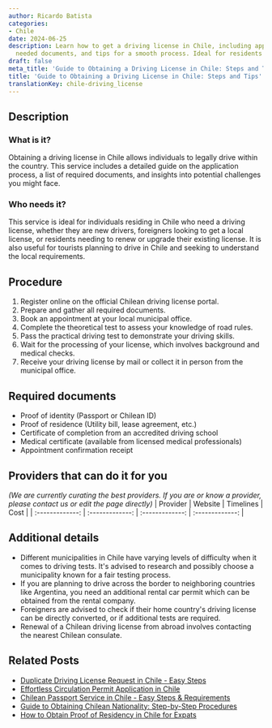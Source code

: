 ```yaml
---
author: Ricardo Batista
categories:
- Chile
date: 2024-06-25
description: Learn how to get a driving license in Chile, including application steps,
  needed documents, and tips for a smooth process. Ideal for residents and tourists.
draft: false
meta_title: 'Guide to Obtaining a Driving License in Chile: Steps and Tips'
title: 'Guide to Obtaining a Driving License in Chile: Steps and Tips'
translationKey: chile-driving_license
---
```



## Description
### What is it?
Obtaining a driving license in Chile allows individuals to legally drive within the country. This service includes a detailed guide on the application process, a list of required documents, and insights into potential challenges you might face.

### Who needs it?
This service is ideal for individuals residing in Chile who need a driving license, whether they are new drivers, foreigners looking to get a local license, or residents needing to renew or upgrade their existing license. It is also useful for tourists planning to drive in Chile and seeking to understand the local requirements.

## Procedure

1. Register online on the official Chilean driving license portal.
2. Prepare and gather all required documents.
3. Book an appointment at your local municipal office.
4. Complete the theoretical test to assess your knowledge of road rules.
5. Pass the practical driving test to demonstrate your driving skills.
6. Wait for the processing of your license, which involves background and medical checks.
7. Receive your driving license by mail or collect it in person from the municipal office.


## Required documents

- Proof of identity (Passport or Chilean ID)
- Proof of residence (Utility bill, lease agreement, etc.)
- Certificate of completion from an accredited driving school
- Medical certificate (available from licensed medical professionals)
- Appointment confirmation receipt


## Providers that can do it for you
_(We are currently curating the best providers. If you are or know a provider, please contact us or edit the page directly)_
| Provider        |     Website     |     Timelines    |       Cost      |
| :-------------: | :-------------: |  :-------------: | :-------------: |

## Additional details

- Different municipalities in Chile have varying levels of difficulty when it comes to driving tests. It's advised to research and possibly choose a municipality known for a fair testing process.
- If you are planning to drive across the border to neighboring countries like Argentina, you need an additional rental car permit which can be obtained from the rental company.
- Foreigners are advised to check if their home country's driving license can be directly converted, or if additional tests are required.
- Renewal of a Chilean driving license from abroad involves contacting the nearest Chilean consulate.




## Related Posts

- [Duplicate Driving License Request in Chile - Easy Steps](https://tramitit.com/guides/chile/duplicate_driving_license_request/)
- [Effortless Circulation Permit Application in Chile](https://tramitit.com/guides/chile/circulation_permit/)
- [Chilean Passport Service in Chile - Easy Steps & Requirements](https://tramitit.com/guides/chile/chilean_passport/)
- [Guide to Obtaining Chilean Nationality: Step-by-Step Procedures](https://tramitit.com/guides/chile/nationality_request/)
- [How to Obtain Proof of Residency in Chile for Expats](https://tramitit.com/guides/chile/proof_of_residency/)